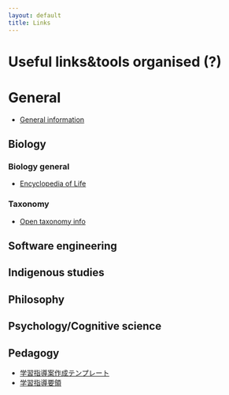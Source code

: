 ```yaml
---
layout: default
title: Links
---
```


# Useful links&tools organised (?)

# General
- [General information](https://www.britannica.com/)

## Biology
### Biology general
- [Encyclopedia of Life](https://eol.org/)

### Taxonomy
- [Open taxonomy info](http://tolweb.org/tree/phylogeny.html)

## Software engineering

## Indigenous studies

## Philosophy

## Psychology/Cognitive science

## Pedagogy
- [学習指導案作成テンプレート]()
- [学習指導要領](https://www.mext.go.jp/a_menu/shotou/new-cs/1384661.htm)

